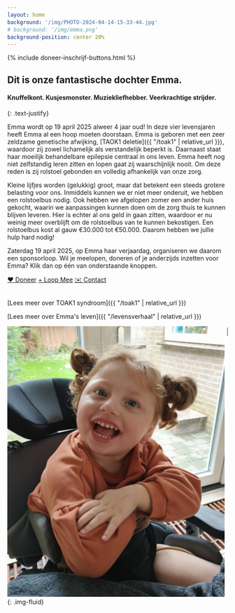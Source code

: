 ```yaml
---
layout: home
background: '/img/PHOTO-2024-04-14-15-33-44.jpg'
# background: '/img/emma.png'
background-position: center 20%
---
```


{% include doneer-inschrijf-buttons.html %}

## Dit is onze fantastische dochter Emma.
#### Knuffelkont. Kusjesmonster. Muziekliefhebber. Veerkrachtige strijder.
{: .text-justify}

Emma wordt op 19 april 2025 alweer 4 jaar oud! In deze vier levensjaren heeft Emma al een hoop moeten doorstaan. Emma is geboren met een zeer zeldzame genetische afwijking, 
[TAOK1 deletie]({{ "/toak1" | relative_url }}), waardoor zij zowel lichamelijk als verstandelijk beperkt is. Daarnaast staat haar moeilijk behandelbare epilepsie centraal in ons leven. Emma heeft nog niet zelfstandig leren zitten en lopen gaat zij waarschijnlijk nooit. Om deze reden is zij rolstoel gebonden  en volledig afhankelijk van onze zorg.

Kleine lijfjes worden (gelukkig) groot, maar dat betekent een steeds grotere belasting voor ons. Inmiddels kunnen we er niet meer onderuit, we hebben een rolstoelbus nodig. Ook hebben we afgelopen zomer een ander huis gekocht, waarin we aanpassingen kunnen doen om de zorg thuis te kunnen blijven leveren. Hier is echter al ons geld in gaan zitten, waardoor er nu weinig meer overblijft om de rolstoelbus van te kunnen bekostigen. Een rolstoelbus kost al gauw €30.000 tot €50.000. Daarom hebben we jullie hulp hard nodig!

Zaterdag 19 april 2025, op Emma haar verjaardag, organiseren we daarom een sponsorloop. Wil je meelopen, doneren of je anderzijds inzetten voor Emma? Klik dan op één van onderstaande knoppen.

<div class="row text-center justify-content-between" style="margin-bottom: 30px">
    <!-- Heart symbol (&#10084;) with text modifier (&#65038;) -->
    <a class="btn-xl btn-danger col-3" href="{{ site.doneerurl }}">&#10084;&#65038; Doneer</a>
    <a class="btn-xl btn-primary col-3" href="{{ site.inschrijfurl }}">+ Loop Mee</a>
    <a class="btn-xl btn-primary col-3" href="{{ site.contacturl }}">✉️ Contact</a>
</div>


[Lees meer over TOAK1 syndroom]({{ "/toak1" | relative_url }})

[Lees meer over Emma's leven]({{ "/levensverhaal" | relative_url }})


![Emma](/img/emma.png){: .img-fluid}

